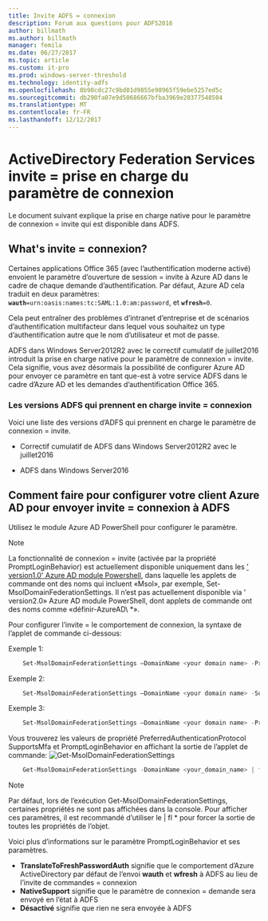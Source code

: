 ```yaml
---
title: Invite ADFS = connexion
description: Forum aux questions pour ADFS2016
author: billmath
ms.author: billmath
manager: femila
ms.date: 06/27/2017
ms.topic: article
ms.custom: it-pro
ms.prod: windows-server-threshold
ms.technology: identity-adfs
ms.openlocfilehash: 8b98cdc27c9bd01d9855e98965f59ebe5257ed5c
ms.sourcegitcommit: db290fa07e9d50686667bfba3969e20377548504
ms.translationtype: MT
ms.contentlocale: fr-FR
ms.lasthandoff: 12/12/2017
---
```

# <a name="active-directory-federation-services-promptlogin-parameter-support"></a>ActiveDirectory Federation Services invite = prise en charge du paramètre de connexion
Le document suivant explique la prise en charge native pour le paramètre de connexion = invite qui est disponible dans ADFS.

## <a name="what-is-promptlogin"></a>What's invite = connexion?  

Certaines applications Office 365 (avec l’authentification moderne activé) envoient le paramètre d’ouverture de session = invite à Azure AD dans le cadre de chaque demande d’authentification.  Par défaut, Azure AD cela traduit en deux paramètres: <code><b>wauth</b>=urn:oasis:names:tc:SAML:1.0:am:password</code>, et <code><b>wfresh</b>=0</code>.

Cela peut entraîner des problèmes d’intranet d’entreprise et de scénarios d’authentification multifacteur dans lequel vous souhaitez un type d’authentification autre que le nom d’utilisateur et mot de passe.  

ADFS dans Windows Server2012R2 avec le correctif cumulatif de juillet2016 introduit la prise en charge native pour le paramètre de connexion = invite.  Cela signifie, vous avez désormais la possibilité de configurer Azure AD pour envoyer ce paramètre en tant que-est à votre service ADFS dans le cadre d’Azure AD et les demandes d’authentification Office 365.

### <a name="ad-fs-versions-that-support-promptlogin"></a>Les versions ADFS qui prennent en charge invite = connexion
Voici une liste des versions d’ADFS qui prennent en charge le paramètre de connexion = invite.

- Correctif cumulatif de ADFS dans Windows Server2012R2 avec le juillet2016

- ADFS dans Windows Server2016

## <a name="how-do-to-configure-your-azure-ad-tenant-to-send-promptlogin-to-ad-fs"></a>Comment faire pour configurer votre client Azure AD pour envoyer invite = connexion à ADFS

Utilisez le module Azure AD PowerShell pour configurer le paramètre.

> [!NOTE]
> La fonctionnalité de connexion = invite (activée par la propriété PromptLoginBehavior) est actuellement disponible uniquement dans les [' version1.0' Azure AD module Powershell](https://connect.microsoft.com/site1164/Downloads/DownloadDetails.aspx?DownloadID=59185), dans laquelle les applets de commande ont des noms qui incluent «Msol», par exemple, Set-MsolDomainFederationSettings.  Il n’est pas actuellement disponible via ' version2.0» Azure AD module PowerShell, dont applets de commande ont des noms comme «définir-AzureAD\ *».

Pour configurer l’invite = le comportement de connexion, la syntaxe de l’applet de commande ci-dessous:

Exemple 1:
```powershell
    Set-MsolDomainFederationSettings –DomainName <your domain name> -PreferredAuthenticationProtocol <your current protocol setting> 
```

Exemple 2:
```powershell
    Set-MsolDomainFederationSettings –DomainName <your domain name> -SupportsMfa <$True|$False>
```

Exemple 3:
```powershell
    Set-MsolDomainFederationSettings –DomainName <your domain name> -PromptLoginBehavior <TranslateToFreshPasswordAuth|NativeSupport|Disabled>
```

 
 Vous trouverez les valeurs de propriété PreferredAuthenticationProtocol SupportsMfa et PromptLoginBehavior en affichant la sortie de l’applet de commande: ![Get-MsolDomainFederationSettings](media/AD-FS-Prompt-Login/GetMsol.png)
```powershell
    Get-MsolDomainFederationSettings -DomainName <your_domain_name> | fl *
 ```
> [!NOTE]
> Par défaut, lors de l’exécution Get-MsolDomainFederationSettings, certaines propriétés ne sont pas affichées dans la console.  Pour afficher ces paramètres, il est recommandé d’utiliser le | fl * pour forcer la sortie de toutes les propriétés de l’objet.


Voici plus d’informations sur le paramètre PromptLoginBehavior et ses paramètres.
   
   - <b>TranslateToFreshPasswordAuth</b> signifie que le comportement d’Azure ActiveDirectory par défaut de l’envoi <b>wauth</b> et <b>wfresh</b> à ADFS au lieu de l’invite de commandes = connexion
   - <b>NativeSupport</b> signifie que le paramètre de connexion = demande sera envoyé en l’état à ADFS
   - <b>Désactivé</b> signifie que rien ne sera envoyée à ADFS

